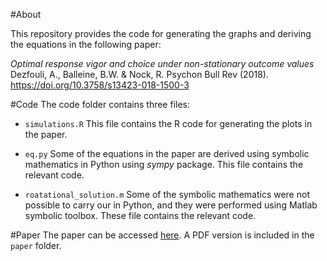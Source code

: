 #About

This repository provides the code for generating the graphs and deriving the equations in the following paper:

*Optimal response vigor and choice under non-stationary outcome values*
Dezfouli, A., Balleine, B.W. & Nock, R. Psychon Bull Rev (2018). https://doi.org/10.3758/s13423-018-1500-3


#Code
The code folder contains three files:

* ``simulations.R`` This file contains the R code for generating
the plots in the paper.

* ``eq.py`` Some of the equations in the paper are derived using 
symbolic mathematics in Python using _sympy_ package. This file
contains the relevant code.

* ``roatational_solution.m`` Some of the symbolic mathematics
were not possible to carry our in Python, and they were performed 
using Matlab symbolic toolbox. These file contains the relevant
code.


#Paper
The paper can be accessed [here](https://link.springer.com/epdf/10.3758/s13423-018-1500-3?author_access_token=i2BrBtqMmCM2wFCXw_vjUpAH0g46feNdnc402WrhzyqoZJiYPgvS-gjIlmji5qtGlvhjdUauLmXaP23HroPLCh4LbfkuCZ-aaSTF44SdD3R0DyQ4bbXibuLKaRayEJESJAE6u7_mhz_B3b8XMqIBdQ%3D%3D).
A PDF version is included in the ``paper`` folder.

 